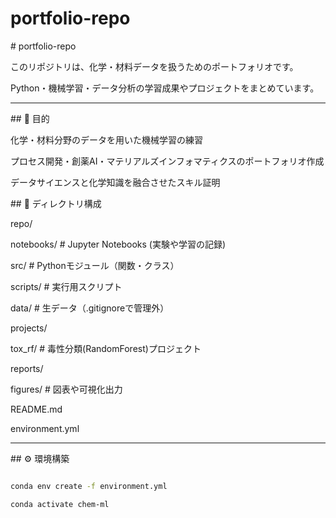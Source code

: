 # portfolio-repo

\# portfolio-repo



このリポジトリは、化学・材料データを扱うためのポートフォリオです。  

Python・機械学習・データ分析の学習成果やプロジェクトをまとめています。



---


\## 🎯 目的

化学・材料分野のデータを用いた機械学習の練習



プロセス開発・創薬AI・マテリアルズインフォマティクスのポートフォリオ作成



データサイエンスと化学知識を融合させたスキル証明



\## 📂 ディレクトリ構成



repo/

notebooks/ # Jupyter Notebooks (実験や学習の記録)

src/ # Pythonモジュール（関数・クラス）

scripts/ # 実行用スクリプト

data/ # 生データ（.gitignoreで管理外）

projects/

tox\_rf/ # 毒性分類(RandomForest)プロジェクト

reports/

figures/ # 図表や可視化出力

README.md

environment.yml

---



\## ⚙️ 環境構築



```bash

conda env create -f environment.yml

conda activate chem-ml








